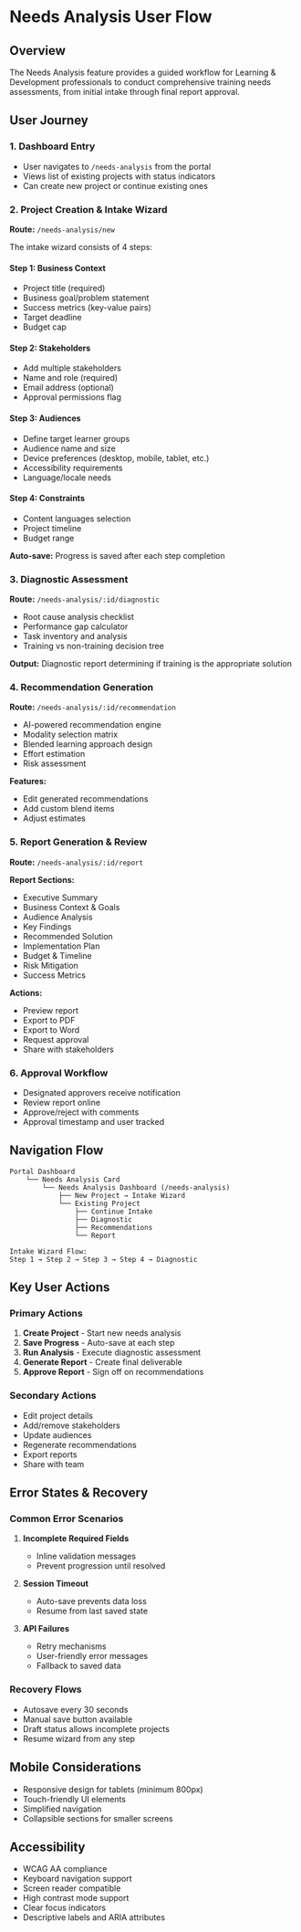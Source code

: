 # Needs Analysis User Flow

## Overview
The Needs Analysis feature provides a guided workflow for Learning & Development professionals to conduct comprehensive training needs assessments, from initial intake through final report approval.

## User Journey

### 1. Dashboard Entry
- User navigates to `/needs-analysis` from the portal
- Views list of existing projects with status indicators
- Can create new project or continue existing ones

### 2. Project Creation & Intake Wizard
**Route:** `/needs-analysis/new`

The intake wizard consists of 4 steps:

#### Step 1: Business Context
- Project title (required)
- Business goal/problem statement
- Success metrics (key-value pairs)
- Target deadline
- Budget cap

#### Step 2: Stakeholders
- Add multiple stakeholders
- Name and role (required)
- Email address (optional)
- Approval permissions flag

#### Step 3: Audiences
- Define target learner groups
- Audience name and size
- Device preferences (desktop, mobile, tablet, etc.)
- Accessibility requirements
- Language/locale needs

#### Step 4: Constraints
- Content languages selection
- Project timeline
- Budget range

**Auto-save:** Progress is saved after each step completion

### 3. Diagnostic Assessment
**Route:** `/needs-analysis/:id/diagnostic`

- Root cause analysis checklist
- Performance gap calculator
- Task inventory and analysis
- Training vs non-training decision tree

**Output:** Diagnostic report determining if training is the appropriate solution

### 4. Recommendation Generation
**Route:** `/needs-analysis/:id/recommendation`

- AI-powered recommendation engine
- Modality selection matrix
- Blended learning approach design
- Effort estimation
- Risk assessment

**Features:**
- Edit generated recommendations
- Add custom blend items
- Adjust estimates

### 5. Report Generation & Review
**Route:** `/needs-analysis/:id/report`

**Report Sections:**
- Executive Summary
- Business Context & Goals
- Audience Analysis
- Key Findings
- Recommended Solution
- Implementation Plan
- Budget & Timeline
- Risk Mitigation
- Success Metrics

**Actions:**
- Preview report
- Export to PDF
- Export to Word
- Request approval
- Share with stakeholders

### 6. Approval Workflow
- Designated approvers receive notification
- Review report online
- Approve/reject with comments
- Approval timestamp and user tracked

## Navigation Flow

```
Portal Dashboard
    └── Needs Analysis Card
        └── Needs Analysis Dashboard (/needs-analysis)
            ├── New Project → Intake Wizard
            └── Existing Project
                ├── Continue Intake
                ├── Diagnostic
                ├── Recommendations
                └── Report

Intake Wizard Flow:
Step 1 → Step 2 → Step 3 → Step 4 → Diagnostic
```

## Key User Actions

### Primary Actions
1. **Create Project** - Start new needs analysis
2. **Save Progress** - Auto-save at each step
3. **Run Analysis** - Execute diagnostic assessment
4. **Generate Report** - Create final deliverable
5. **Approve Report** - Sign off on recommendations

### Secondary Actions
- Edit project details
- Add/remove stakeholders
- Update audiences
- Regenerate recommendations
- Export reports
- Share with team

## Error States & Recovery

### Common Error Scenarios
1. **Incomplete Required Fields**
   - Inline validation messages
   - Prevent progression until resolved

2. **Session Timeout**
   - Auto-save prevents data loss
   - Resume from last saved state

3. **API Failures**
   - Retry mechanisms
   - User-friendly error messages
   - Fallback to saved data

### Recovery Flows
- Autosave every 30 seconds
- Manual save button available
- Draft status allows incomplete projects
- Resume wizard from any step

## Mobile Considerations
- Responsive design for tablets (minimum 800px)
- Touch-friendly UI elements
- Simplified navigation
- Collapsible sections for smaller screens

## Accessibility
- WCAG AA compliance
- Keyboard navigation support
- Screen reader compatible
- High contrast mode support
- Clear focus indicators
- Descriptive labels and ARIA attributes
